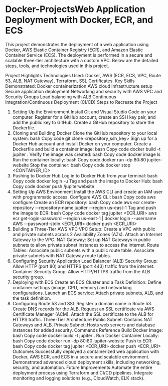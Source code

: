 # Docker-ProjectsWeb Application Deployment with Docker, ECR, and ECS
This project demonstrates the deployment of a web application using Docker, AWS Elastic Container Registry (ECR), and Amazon Elastic Container Service (ECS). The deployment is performed in a secure and scalable three-tier architecture with a custom VPC. Below are the detailed steps, tools, and technologies used in this project.

Project Highlights
Technologies Used: Docker, AWS (ECR, ECS, VPC, Route 53, ALB, NAT Gateway), Terraform, SSL Certificates.
Key Skills Demonstrated:
Docker containerization
AWS cloud infrastructure setup
Secure application deployment
Networking and security with AWS VPC and Security Groups
Load balancing with ALB
Continuous Integration/Continuous Deployment (CI/CD)
Steps to Recreate the Project
1. Setting Up the Environment
Install Git and Visual Studio Code on your computer.
Register for a GitHub account, create an SSH key pair, and add the public key to GitHub.
Create a GitHub repository to store the Dockerfile.
2. Cloning and Building Docker
Clone the GitHub repository to your local system:
bash
Copy code
git clone <repository_ssh_key>
Sign up for a Docker Hub account and install Docker on your computer.
Create a Dockerfile and build a container image:
bash
Copy code
docker build -t jupiter .
Verify the image was created:
bash
Copy code
docker image ls
Run the container locally:
bash
Copy code
docker run -dp 80:80 jupiter-website
Stop the container:
bash
Copy code
docker stop <CONTAINER_ID>
3. Pushing to Docker Hub
Log in to Docker Hub from your terminal:
bash
Copy code
docker login -u <username>
Tag and push the image to Docker Hub:
bash
Copy code
docker push <username>/jupiterwebsite
4. Setting Up AWS Environment
Install the AWS CLI and create an IAM user with programmatic access.
Configure AWS CLI:
bash
Copy code
aws configure
Create an ECR repository:
bash
Copy code
aws ecr create-repository --repository-name jupiter --region us-east-1
Tag and push the image to ECR:
bash
Copy code
docker tag jupiter <ECR_URI>
aws ecr get-login-password --region us-east-1 | docker login --username AWS --password-stdin <ECR_URI>
docker push <ECR_URI>
5. Building a Three-Tier AWS VPC
VPC Setup:
Create a VPC with public and private subnets across 2 Availability Zones (AZs).
Attach an Internet Gateway to the VPC.
NAT Gateway:
Set up NAT Gateways in public subnets to allow private subnet instances to access the internet.
Route Tables:
Associate public subnets with a public route table.
Associate private subnets with NAT Gateway route tables.
6. Configuring Security
Application Load Balancer (ALB) Security Group:
Allow HTTP (port 80) and HTTPS (port 443) traffic from the internet.
Container Security Group:
Allow HTTP/HTTPS traffic from the ALB security group.
7. Deploying with ECS
Create an ECS Cluster and a Task Definition:
Define container settings (image, CPU, memory) and networking configurations.
Launch an ECS service:
Attach private subnets, ALB, and the task definition.
8. Configuring Route 53 and SSL
Register a domain name in Route 53.
Create DNS records for the ALB.
Request an SSL certificate via AWS Certificate Manager (ACM).
Attach the SSL certificate to the ALB for HTTPS traffic.
Three-Tier Architecture
Public Subnet: Contains NAT Gateways and ALB.
Private Subnet: Hosts web servers and database instances for added security.
Commands Reference
Build Docker Image:
bash
Copy code
docker build -t jupiter .
Run Docker Container Locally:
bash
Copy code
docker run -dp 80:80 jupiter-website
Push to ECR:
bash
Copy code
docker tag jupiter <ECR_URI>
docker push <ECR_URI>
Outcomes
Successfully deployed a containerized web application with Docker, AWS ECR, and ECS in a secure and scalable environment.
Demonstrated advanced cloud deployment skills, including networking, security, and automation.
Future Improvements
Automate the entire deployment process using Terraform and CI/CD pipelines.
Integrate monitoring and logging solutions (e.g., CloudWatch, ELK stack).
